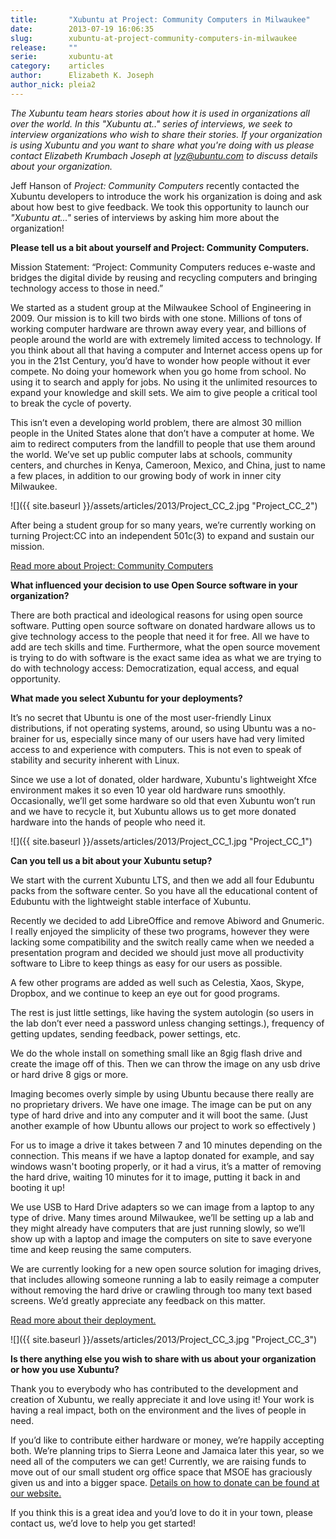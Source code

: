 ```yaml
---
title:       "Xubuntu at Project: Community Computers in Milwaukee"
date:        2013-07-19 16:06:35
slug:        xubuntu-at-project-community-computers-in-milwaukee
release:     ""
serie:       xubuntu-at
category:    articles
author:      Elizabeth K. Joseph
author_nick: pleia2
---
```


*The Xubuntu team hears stories about how it is used in organizations all over the world. In this "Xubuntu at.." series of interviews, we seek to interview organizations who wish to share their stories. If your organization is using Xubuntu and you want to share what you're doing with us please contact Elizabeth Krumbach Joseph at lyz@ubuntu.com to discuss details about your organization.*

Jeff Hanson of *Project: Community Computers* recently contacted the Xubuntu developers to introduce the work his organization is doing and ask about how best to give feedback. We took this opportunity to launch our *"Xubuntu at..."* series of interviews by asking him more about the organization!

**Please tell us a bit about yourself and Project: Community Computers.**

Mission Statement: “Project: Community Computers reduces e-waste and bridges the digital divide by reusing and recycling computers and bringing technology access to those in need.”

We started as a student group at the Milwaukee School of Engineering in 2009. Our mission is to kill two birds with one stone. Millions of tons of working computer hardware are thrown away every year, and billions of people around the world are with extremely limited access to technology. If you think about all that having a computer and Internet access opens up for you in the 21st Century, you’d have to wonder how people without it ever compete. No doing your homework when you go home from school. No using it to search and apply for jobs. No using it the unlimited resources to expand your knowledge and skill sets. We aim to give people a critical tool to break the cycle of poverty.

This isn’t even a developing world problem, there are almost 30 million people in the United States alone that don’t have a computer at home. We aim to redirect computers from the landfill to people that use them around the world. We’ve set up public computer labs at schools, community centers, and churches in Kenya, Cameroon, Mexico, and China, just to name a few places, in addition to our growing body of work in inner city Milwaukee.

![]({{ site.baseurl }}/assets/articles/2013/Project_CC_2.jpg "Project_CC_2")

After being a student group for so many years, we’re currently working on turning Project:CC into an independent 501c(3) to expand and sustain our mission.

[Read more about Project: Community Computers](http://www.projectcc.org/?page_id=409)

**What influenced your decision to use Open Source software in your organization?**

There are both practical and ideological reasons for using open source software. Putting open source software on donated hardware allows us to give technology access to the people that need it for free. All we have to add are tech skills and time. Furthermore, what the open source movement is trying to do with software is the exact same idea as what we are trying to do with technology access: Democratization, equal access, and equal opportunity.

**What made you select Xubuntu for your deployments?**

It’s no secret that Ubuntu is one of the most user-friendly Linux distributions, if not operating systems, around, so using Ubuntu was a no-brainer for us, especially since many of our users have had very limited access to and experience with computers. This is not even to speak of stability and security inherent with Linux.

Since we use a lot of donated, older hardware, Xubuntu's lightweight Xfce environment makes it so even 10 year old hardware runs smoothly. Occasionally, we’ll get some hardware so old that even Xubuntu won’t run and we have to recycle it, but Xubuntu allows us to get more donated hardware into the hands of people who need it.

![]({{ site.baseurl }}/assets/articles/2013/Project_CC_1.jpg "Project_CC_1")

**Can you tell us a bit about your Xubuntu setup?**

We start with the current Xubuntu LTS, and then we add all four Edubuntu packs from the software center. So you have all the educational content of Edubuntu with the lightweight stable interface of Xubuntu.

Recently we decided to add LibreOffice and remove Abiword and Gnumeric. I really enjoyed the simplicity of these two programs, however they were lacking some compatibility and the switch really came when we needed a presentation program and decided we should just move all productivity software to Libre to keep things as easy for our users as possible.

A few other programs are added as well such as Celestia, Xaos, Skype, Dropbox, and we continue to keep an eye out for good programs.

The rest is just little settings, like having the system autologin (so users in the lab don’t ever need a password unless changing settings.), frequency of getting updates, sending feedback, power settings, etc.

We do the whole install on something small like an 8gig flash drive and create the image off of this. Then we can throw the image on any usb drive or hard drive 8 gigs or more.

Imaging becomes overly simple by using Ubuntu because there really are no proprietary drivers. We have one image. The image can be put on any type of hard drive and into any computer and it will boot the same. (Just another example of how Ubuntu allows our project to work so effectively )

For us to image a drive it takes between 7 and 10 minutes depending on the connection. This means if we have a laptop donated for example, and say windows wasn't booting properly, or it had a virus, it’s a matter of removing the hard drive, waiting 10 minutes for it to image, putting it back in and booting it up!

We use USB to Hard Drive adapters so we can image from a laptop to any type of drive. Many times around Milwaukee, we’ll be setting up a lab and they might already have computers that are just running slowly, so we’ll show up with a laptop and image the computers on site to save everyone time and keep reusing the same computers.

We are currently looking for a new open source solution for imaging drives, that includes allowing someone running a lab to easily reimage a computer without removing the hard drive or crawling through too many text based screens. We’d greatly appreciate any feedback on this matter.

[Read more about their deployment.](http://www.projectcc.org/?page_id=1267)

![]({{ site.baseurl }}/assets/articles/2013/Project_CC_3.jpg "Project_CC_3")

**Is there anything else you wish to share with us about your organization or how you use Xubuntu?**

Thank you to everybody who has contributed to the development and creation of Xubuntu, we really appreciate it and love using it! Your work is having a real impact, both on the environment and the lives of people in need.

If you’d like to contribute either hardware or money, we’re happily accepting both. We’re planning trips to Sierra Leone and Jamaica later this year, so we need all of the computers we can get! Currently, we are raising funds to move out of our small student org office space that MSOE has graciously given us and into a bigger space. [Details on how to donate can be found at our website.](http://www.projectcc.org/?page_id=1055)

If you think this is a great idea and you’d love to do it in your town, please contact us, we’d love to help you get started!
